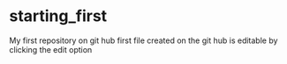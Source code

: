# starting_first
My first repository on git hub
first file created on the git hub is editable by clicking the edit option
